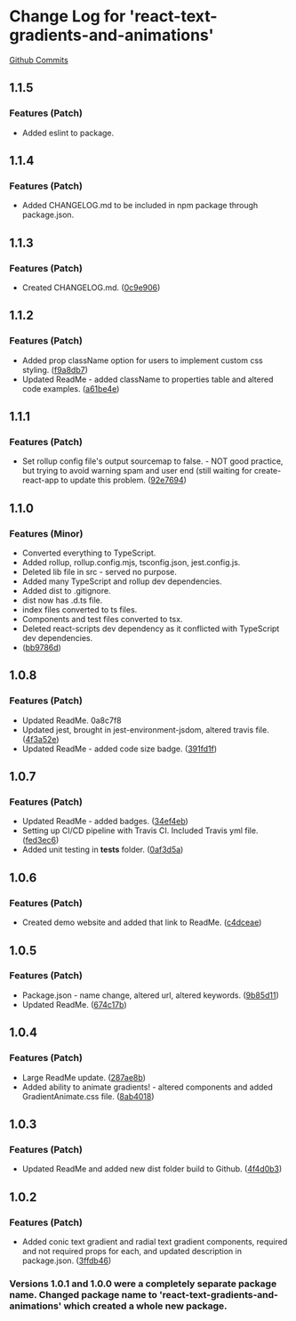 # Change Log for 'react-text-gradients-and-animations'

[Github Commits](https://github.com/GabrielMurry/react-text-gradients-and-animations/commits/master)

## 1.1.5

### Features (Patch)

- Added eslint to package.

## 1.1.4

### Features (Patch)

- Added CHANGELOG.md to be included in npm package through package.json.

## 1.1.3

### Features (Patch)

- Created CHANGELOG.md. ([0c9e906](https://github.com/GabrielMurry/react-text-gradients-and-animations/commit/0c9e906))

## 1.1.2

### Features (Patch)

- Added prop className option for users to implement custom css styling. ([f9a8db7](https://github.com/GabrielMurry/react-text-gradients-and-animations/commit/f9a8db7))
- Updated ReadMe - added className to properties table and altered code examples. ([a61be4e](https://github.com/GabrielMurry/react-text-gradients-and-animations/commit/a61be4e))

## 1.1.1

### Features (Patch)

- Set rollup config file's output sourcemap to false. - NOT good practice, but trying to avoid warning spam and user end (still waiting for create-react-app to update this problem. ([92e7694](https://github.com/GabrielMurry/react-text-gradients-and-animations/commit/92e7694))

## 1.1.0

### Features (Minor)

- Converted everything to TypeScript.
- Added rollup, rollup.config.mjs, tsconfig.json, jest.config.js.
- Deleted lib file in src - served no purpose.
- Added many TypeScript and rollup dev dependencies.
- Added dist to .gitignore.
- dist now has .d.ts file.
- index files converted to ts files.
- Components and test files converted to tsx.
- Deleted react-scripts dev dependency as it conflicted with TypeScript dev dependencies.
- ([bb9786d](https://github.com/GabrielMurry/react-text-gradients-and-animations/commit/bb9786d))

## 1.0.8

### Features (Patch)

- Updated ReadMe. 0a8c7f8
- Updated jest, brought in jest-environment-jsdom, altered travis file. ([4f3a52e](https://github.com/GabrielMurry/react-text-gradients-and-animations/commit/4f3a52e))
- Updated ReadMe - added code size badge. ([391fd1f](https://github.com/GabrielMurry/react-text-gradients-and-animations/commit/391fd1f))

## 1.0.7

### Features (Patch)

- Updated ReadMe - added badges. ([34ef4eb](https://github.com/GabrielMurry/react-text-gradients-and-animations/commit/34ef4eb))
- Setting up CI/CD pipeline with Travis CI. Included Travis yml file. ([fed3ec6](https://github.com/GabrielMurry/react-text-gradients-and-animations/commit/fed3ec6))
- Added unit testing in **tests** folder. ([0af3d5a](https://github.com/GabrielMurry/react-text-gradients-and-animations/commit/0af3d5a))

## 1.0.6

### Features (Patch)

- Created demo website and added that link to ReadMe. ([c4dceae](https://github.com/GabrielMurry/react-text-gradients-and-animations/commit/c4dceae))

## 1.0.5

### Features (Patch)

- Package.json - name change, altered url, altered keywords. ([9b85d11](https://github.com/GabrielMurry/react-text-gradients-and-animations/commit/9b85d11))
- Updated ReadMe. ([674c17b](https://github.com/GabrielMurry/react-text-gradients-and-animations/commit/674c17b))

## 1.0.4

### Features (Patch)

- Large ReadMe update. ([287ae8b](https://github.com/GabrielMurry/react-text-gradients-and-animations/commit/287ae8b))
- Added ability to animate gradients! - altered components and added GradientAnimate.css file. ([8ab4018](https://github.com/GabrielMurry/react-text-gradients-and-animations/commit/8ab4018))

## 1.0.3

### Features (Patch)

- Updated ReadMe and added new dist folder build to Github. ([4f4d0b3](https://github.com/GabrielMurry/react-text-gradients-and-animations/commit/4f4d0b3))

## 1.0.2

### Features (Patch)

- Added conic text gradient and radial text gradient components, required and not required props for each, and updated description in package.json. ([3ffdb46](https://github.com/GabrielMurry/react-text-gradients-and-animations/commit/3ffdb46))

### Versions 1.0.1 and 1.0.0 were a completely separate package name. Changed package name to 'react-text-gradients-and-animations' which created a whole new package.
